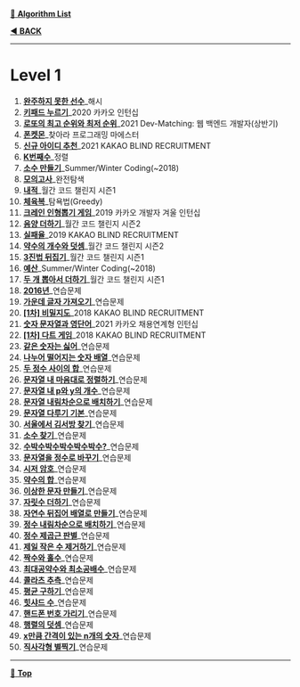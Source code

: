 [:file_folder: **Algorithm List**](https://github.com/dlalstj0213/Study.Algorithm_Java)

[:arrow_backward: **BACK**](../)

---

# Level 1

1. [**완주하지 못한 선수**](./solution01)_해시  
2. [**키패드 누르기**](./solution02)_2020 카카오 인턴십  
3. [**로또의 최고 순위와 최저 순위**](./solution03)_2021 Dev-Matching: 웹 백엔드 개발자(상반기)  
4. [**폰켓몬**](./solution04)_찾아라 프로그래밍 마에스터  
5. [**신규 아이디 추천**](./solution05)_2021 KAKAO BLIND RECRUITMENT  
6. [**K번째수**](./solution06)_정렬  
7. [**소수 만들기**](./solution07)_Summer/Winter Coding(~2018)  
8. [**모의고사**](./solution08)_완전탐색  
9. [**내적**](./solution09)_월간 코드 챌린지 시즌1  
10. [**체육복**](./solution10)_탐욕법(Greedy)  
11. [**크레인 인형뽑기 게임**](./solution11)_2019 카카오 개발자 겨울 인턴십  
12. [**음양 더하기**](./solution12)_월간 코드 챌린지 시즌2  
13. [**실패율**](./solution13)_2019 KAKAO BLIND RECRUITMENT  
14. [**약수의 개수와 덧셈**](./solution14)_월간 코드 챌린지 시즌2  
15. [**3진법 뒤집기**](./solution15)_월간 코드 챌린지 시즌1  
16. [**예산**](./solution16)_Summer/Winter Coding(~2018)  
17. [**두 개 뽑아서 더하기**](./solution17)_월간 코드 챌린지 시즌1  
18. [**2016년**](./solution18)_연습문제  
19. [**가운데 글자 가져오기**](./solution19)_연습문제  
20. [**[1차] 비밀지도**](./solution20)_2018 KAKAO BLIND RECRUITMENT  
21. [**숫자 문자열과 영단어**](./solution21)_2021 카카오 채용연계형 인턴십  
22. [**[1차] 다트 게임**](./solution22)_2018 KAKAO BLIND RECRUITMENT  
23. [**같은 숫자는 싫어**](./solution23)_연습문제  
24. [**나누어 떨어지는 숫자 배열**](./solution24)_연습문제  
25. [**두 정수 사이의 합**](./solution25)_연습문제  
26. [**문자열 내 마음대로 정렬하기**](./solution26)_연습문제  
27. [**문자열 내 p와 y의 개수**](./solution27)_연습문제  
28. [**문자열 내림차순으로 배치하기**](./solution28)_연습문제  
29. [**문자열 다루기 기본**](./solution29)_연습문제  
30. [**서울에서 김서방 찾기**](./solution30)_연습문제  
31. [**소수 찾기**](./solution31)_연습문제  
32. [**수박수박수박수박수박수?**](./solution32)_연습문제  
33. [**문자열을 정수로 바꾸기**](./solution33)_연습문제  
34. [**시저 암호**](./solution34)_연습문제  
35. [**약수의 합**](./solution35)_연습문제  
36. [**이상한 문자 만들기**](./solution36)_연습문제  
37. [**자릿수 더하기**](./solution37)_연습문제  
38. [**자연수 뒤집어 배열로 만들기**](./solution38)_연습문제  
39. [**정수 내림차순으로 배치하기**](./solution39)_연습문제  
40. [**정수 제곱근 판별**](./solution40)_연습문제  
41. [**제일 작은 수 제거하기**](./solution41)_연습문제  
42. [**짝수와 홀수**](./solution42)_연습문제  
43. [**최대공약수와 최소공배수**](./solution43)_연습문제  
44. [**콜라츠 추측**](./solution44)_연습문제  
45. [**평균 구하기**](./solution45)_연습문제  
46. [**힛샤드 수**](./solution46)_연습문제  
47. [**핸드폰 번호 가리기**](./solution47)_연습문제  
48. [**행렬의 덧셈**](./solution48)_연습문제  
49. [**x만큼 간격이 있는 n개의 숫자**](./solution49)_연습문제  
50. [**직사각형 별찍기**](./solution50)_연습문제 

---

[:arrow_up_small: **Top**](#)
